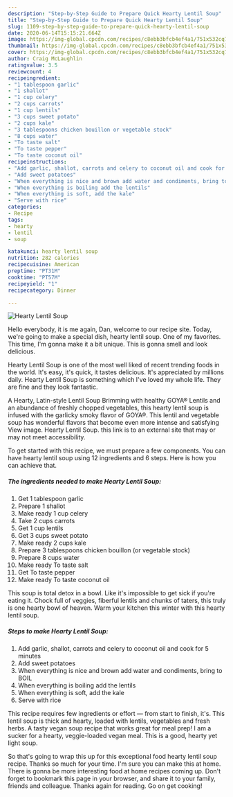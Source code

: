 ```yaml
---
description: "Step-by-Step Guide to Prepare Quick Hearty Lentil Soup"
title: "Step-by-Step Guide to Prepare Quick Hearty Lentil Soup"
slug: 1109-step-by-step-guide-to-prepare-quick-hearty-lentil-soup
date: 2020-06-14T15:15:21.664Z
image: https://img-global.cpcdn.com/recipes/c8ebb3bfcb4ef4a1/751x532cq70/hearty-lentil-soup-recipe-main-photo.jpg
thumbnail: https://img-global.cpcdn.com/recipes/c8ebb3bfcb4ef4a1/751x532cq70/hearty-lentil-soup-recipe-main-photo.jpg
cover: https://img-global.cpcdn.com/recipes/c8ebb3bfcb4ef4a1/751x532cq70/hearty-lentil-soup-recipe-main-photo.jpg
author: Craig McLaughlin
ratingvalue: 3.5
reviewcount: 4
recipeingredient:
- "1 tablespoon garlic"
- "1 shallot"
- "1 cup celery"
- "2 cups carrots"
- "1 cup lentils"
- "3 cups sweet potato"
- "2 cups kale"
- "3 tablespoons chicken bouillon or vegetable stock"
- "8 cups water"
- "To taste salt"
- "To taste pepper"
- "To taste coconut oil"
recipeinstructions:
- "Add garlic, shallot, carrots and celery to coconut oil and cook for 5 minutes"
- "Add sweet potatoes"
- "When everything is nice and brown add water and condiments, bring to BOIL"
- "When everything is boiling add the lentils"
- "When everything is soft, add the kale"
- "Serve with rice"
categories:
- Recipe
tags:
- hearty
- lentil
- soup

katakunci: hearty lentil soup 
nutrition: 282 calories
recipecuisine: American
preptime: "PT31M"
cooktime: "PT57M"
recipeyield: "1"
recipecategory: Dinner

---
```



![Hearty Lentil Soup](https://img-global.cpcdn.com/recipes/c8ebb3bfcb4ef4a1/751x532cq70/hearty-lentil-soup-recipe-main-photo.jpg)

Hello everybody, it is me again, Dan, welcome to our recipe site. Today, we're going to make a special dish, hearty lentil soup. One of my favorites. This time, I'm gonna make it a bit unique. This is gonna smell and look delicious.

Hearty Lentil Soup is one of the most well liked of recent trending foods in the world. It's easy, it's quick, it tastes delicious. It's appreciated by millions daily. Hearty Lentil Soup is something which I've loved my whole life. They are fine and they look fantastic.

A Hearty, Latin-style Lentil Soup Brimming with healthy GOYA® Lentils and an abundance of freshly chopped vegetables, this hearty lentil soup is infused with the garlicky smoky flavor of GOYA®. This lentil and vegetable soup has wonderful flavors that become even more intense and satisfying View image. Hearty Lentil Soup. this link is to an external site that may or may not meet accessibility.


To get started with this recipe, we must prepare a few components. You can have hearty lentil soup using 12 ingredients and 6 steps. Here is how you can achieve that.

<!--inarticleads1-->

##### The ingredients needed to make Hearty Lentil Soup:

1. Get 1 tablespoon garlic
1. Prepare 1 shallot
1. Make ready 1 cup celery
1. Take 2 cups carrots
1. Get 1 cup lentils
1. Get 3 cups sweet potato
1. Make ready 2 cups kale
1. Prepare 3 tablespoons chicken bouillon (or vegetable stock)
1. Prepare 8 cups water
1. Make ready To taste salt
1. Get To taste pepper
1. Make ready To taste coconut oil


This soup is total detox in a bowl. Like it&#39;s impossible to get sick if you&#39;re eating it. Chock full of veggies, fiberful lentils and chunks of taters, this truly is one hearty bowl of heaven. Warm your kitchen this winter with this hearty lentil soup. 

<!--inarticleads2-->

##### Steps to make Hearty Lentil Soup:

1. Add garlic, shallot, carrots and celery to coconut oil and cook for 5 minutes
1. Add sweet potatoes
1. When everything is nice and brown add water and condiments, bring to BOIL
1. When everything is boiling add the lentils
1. When everything is soft, add the kale
1. Serve with rice


This recipe requires few ingredients or effort — from start to finish, it&#39;s. This lentil soup is thick and hearty, loaded with lentils, vegetables and fresh herbs. A tasty vegan soup recipe that works great for meal prep! I am a sucker for a hearty, veggie-loaded vegan meal. This is a good, hearty yet light soup. 

So that's going to wrap this up for this exceptional food hearty lentil soup recipe. Thanks so much for your time. I'm sure you can make this at home. There is gonna be more interesting food at home recipes coming up. Don't forget to bookmark this page in your browser, and share it to your family, friends and colleague. Thanks again for reading. Go on get cooking!
